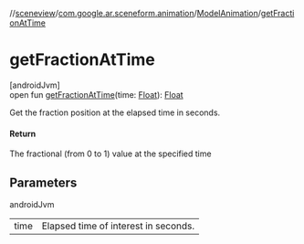 //[sceneview](../../../index.md)/[com.google.ar.sceneform.animation](../index.md)/[ModelAnimation](index.md)/[getFractionAtTime](get-fraction-at-time.md)

# getFractionAtTime

[androidJvm]\
open fun [getFractionAtTime](get-fraction-at-time.md)(time: [Float](https://kotlinlang.org/api/latest/jvm/stdlib/kotlin/-float/index.html)): [Float](https://kotlinlang.org/api/latest/jvm/stdlib/kotlin/-float/index.html)

Get the fraction position at the elapsed time in seconds.

#### Return

The fractional (from 0 to 1) value at the specified time

## Parameters

androidJvm

| | |
|---|---|
| time | Elapsed time of interest in seconds. |
